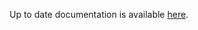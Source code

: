 <!-- DO NOT EDIT THIS FILE MANUALLY -->
<!-- Please read https://github.com/linuxserver/docker-baseimage-selkies/blob/ubuntunoble/.github/CONTRIBUTING.md -->
Up to date documentation is available [here](https://github.com/linuxserver/docker-baseimage-selkies/blob/master/README.md).
